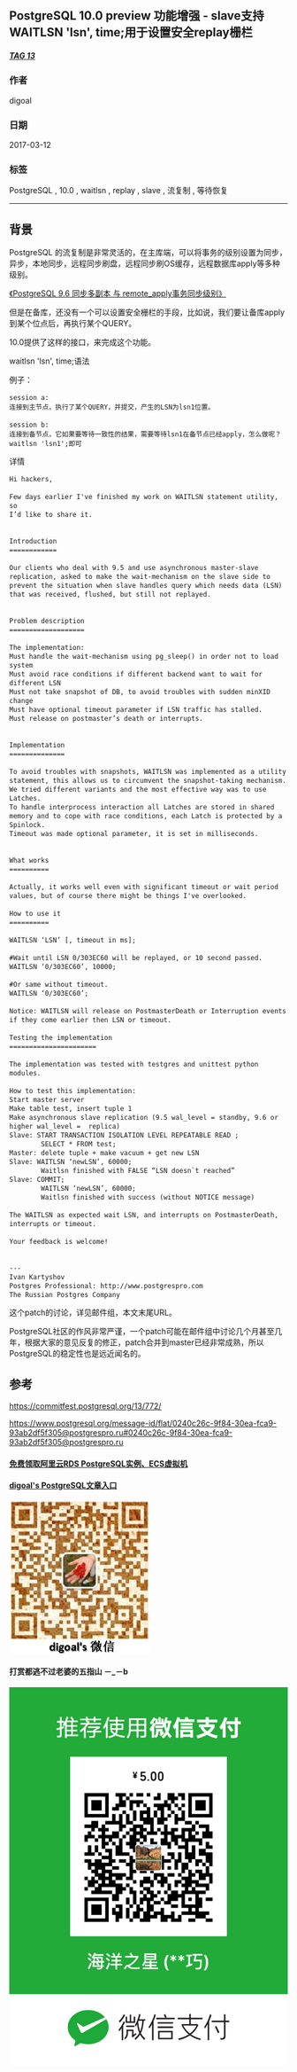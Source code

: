 ## PostgreSQL 10.0 preview 功能增强 - slave支持WAITLSN 'lsn', time;用于设置安全replay栅栏  
##### [TAG 13](../class/13.md)
                                                  
### 作者                                                                                               
digoal                                             
                                                    
### 日期                                               
2017-03-12                                              
                                                
### 标签                                             
PostgreSQL , 10.0 , waitlsn , replay , slave , 流复制 , 等待恢复  
                                                  
----                                            
                                                     
## 背景                           
PostgreSQL 的流复制是非常灵活的，在主库端，可以将事务的级别设置为同步，异步，本地同步，远程同步刷盘，远程同步刷OS缓存，远程数据库apply等多种级别。  
  
[《PostgreSQL 9.6 同步多副本 与 remote_apply事务同步级别》](../201610/20161006_02.md)   
  
但是在备库，还没有一个可以设置安全栅栏的手段，比如说，我们要让备库apply到某个位点后，再执行某个QUERY。  
  
10.0提供了这样的接口，来完成这个功能。  
  
waitlsn 'lsn', time;语法  
  
例子：  
  
```  
session a:   
连接到主节点，执行了某个QUERY，并提交，产生的LSN为lsn1位置。  
  
session b:  
连接到备节点，它如果要等待一致性的结果，需要等待lsn1在备节点已经apply，怎么做呢？  
waitlsn 'lsn1';即可  
```  
  
详情  
  
```  
Hi hackers,  
  
Few days earlier I've finished my work on WAITLSN statement utility, so   
I’d like to share it.  
  
  
Introduction  
============  
  
Our clients who deal with 9.5 and use asynchronous master-slave   
replication, asked to make the wait-mechanism on the slave side to   
prevent the situation when slave handles query which needs data (LSN)   
that was received, flushed, but still not replayed.  
  
  
Problem description  
===================  
  
The implementation:  
Must handle the wait-mechanism using pg_sleep() in order not to load system  
Must avoid race conditions if different backend want to wait for   
different LSN  
Must not take snapshot of DB, to avoid troubles with sudden minXID change  
Must have optional timeout parameter if LSN traffic has stalled.  
Must release on postmaster’s death or interrupts.  
  
  
Implementation  
==============  
  
To avoid troubles with snapshots, WAITLSN was implemented as a utility   
statement, this allows us to circumvent the snapshot-taking mechanism.  
We tried different variants and the most effective way was to use Latches.  
To handle interprocess interaction all Latches are stored in shared   
memory and to cope with race conditions, each Latch is protected by a   
Spinlock.  
Timeout was made optional parameter, it is set in milliseconds.  
  
  
What works  
==========  
  
Actually, it works well even with significant timeout or wait period   
values, but of course there might be things I've overlooked.  
  
How to use it  
==========  
  
WAITLSN ‘LSN’ [, timeout in ms];  
  
#Wait until LSN 0/303EC60 will be replayed, or 10 second passed.  
WAITLSN ‘0/303EC60’, 10000;  
  
#Or same without timeout.  
WAITLSN ‘0/303EC60’;  
  
Notice: WAITLSN will release on PostmasterDeath or Interruption events   
if they come earlier then LSN or timeout.  
  
Testing the implementation  
======================  
  
The implementation was tested with testgres and unittest python modules.  
  
How to test this implementation:  
Start master server  
Make table test, insert tuple 1  
Make asynchronous slave replication (9.5 wal_level = standby, 9.6 or   
higher wal_level =  replica)  
Slave: START TRANSACTION ISOLATION LEVEL REPEATABLE READ ;  
		SELECT * FROM test;  
Master: delete tuple + make vacuum + get new LSN  
Slave: WAITLSN ‘newLSN’, 60000;  
		Waitlsn finished with FALSE “LSN doesn`t reached”  
Slave: COMMIT;  
		WAITLSN ‘newLSN’, 60000;  
		Waitlsn finished with success (without NOTICE message)  
  
The WAITLSN as expected wait LSN, and interrupts on PostmasterDeath,   
interrupts or timeout.  
  
Your feedback is welcome!  
  
  
---  
Ivan Kartyshov  
Postgres Professional: http://www.postgrespro.com  
The Russian Postgres Company  
```  
  
这个patch的讨论，详见邮件组，本文末尾URL。  
  
PostgreSQL社区的作风非常严谨，一个patch可能在邮件组中讨论几个月甚至几年，根据大家的意见反复的修正，patch合并到master已经非常成熟，所以PostgreSQL的稳定性也是远近闻名的。  
  
## 参考  
https://commitfest.postgresql.org/13/772/  
  
https://www.postgresql.org/message-id/flat/0240c26c-9f84-30ea-fca9-93ab2df5f305@postgrespro.ru#0240c26c-9f84-30ea-fca9-93ab2df5f305@postgrespro.ru  
      

  
  
  
  
  
  
  
  
  
  
  
  
  
#### [免费领取阿里云RDS PostgreSQL实例、ECS虚拟机](https://free.aliyun.com/ "57258f76c37864c6e6d23383d05714ea")
  
  
#### [digoal's PostgreSQL文章入口](https://github.com/digoal/blog/blob/master/README.md "22709685feb7cab07d30f30387f0a9ae")
  
  
![digoal's weixin](../pic/digoal_weixin.jpg "f7ad92eeba24523fd47a6e1a0e691b59")
  
  
  
  
  
  
#### 打赏都逃不过老婆的五指山 －_－b  
![wife's weixin ds](../pic/wife_weixin_ds.jpg "acd5cce1a143ef1d6931b1956457bc9f")
  
